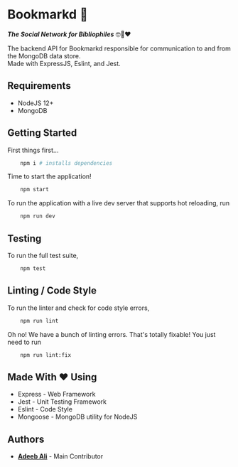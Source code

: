 # Bookmarkd 📖

**_The Social Network for Bibliophiles_** 🤓📖❤️

The backend API for Bookmarkd responsible for communication to and from the MongoDB data store.  
Made with ExpressJS, Eslint, and Jest.  

## Requirements

* NodeJS 12+
* MongoDB

## Getting Started

First things first...

```bash
    npm i # installs dependencies
```

Time to start the application!

```bash
    npm start
```

To run the application with a live dev server that supports hot reloading, run

```bash
    npm run dev
```

## Testing

To run the full test suite,

```bash
    npm test
```

## Linting / Code Style

To run the linter and check for code style errors,

``` bash
    npm run lint
```

Oh no! We have a bunch of linting errors. That's totally fixable! You just need to run

```bash
    npm run lint:fix
```

## Made With ❤️ Using

* Express - Web Framework
* Jest - Unit Testing Framework
* Eslint - Code Style
* Mongoose - MongoDB utility for NodeJS

## Authors

* __[Adeeb Ali](https://github.com/AdeebAli)__ - Main Contributor
